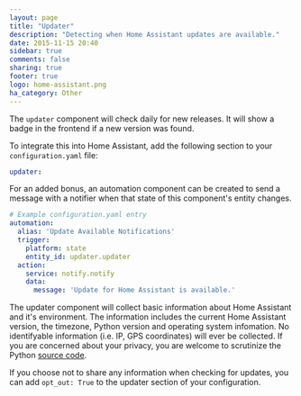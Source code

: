 ```yaml
---
layout: page
title: "Updater"
description: "Detecting when Home Assistant updates are available."
date: 2015-11-15 20:40
sidebar: true
comments: false
sharing: true
footer: true
logo: home-assistant.png
ha_category: Other
---
```


The `updater` component will check daily for new releases. It will show a badge in the frontend if a new version was found.

To integrate this into Home Assistant, add the following section to your `configuration.yaml` file:

```yaml
updater:
```

For an added bonus, an automation component can be created to send a message with a notifier when that state of this component's entity changes.

```yaml
# Example configuration.yaml entry
automation:
  alias: 'Update Available Notifications'
  trigger:
    platform: state
    entity_id: updater.updater
  action:
    service: notify.notify
    data:
      message: 'Update for Home Assistant is available.'
```

The updater component will collect basic information about Home Assistant and it's environment. The information includes the current Home Assistant version, the timezone, Python version and operating system infomation. No identifyable information (i.e. IP, GPS coordinates) will ever be collected. If you are concerned about your privacy, you are welcome to scrutinize the Python [source code](https://github.com/home-assistant/home-assistant/blob/dev/homeassistant/components/updater.py#L91).

If you choose not to share any information when checking for updates, you can add `opt_out: True` to the updater section of your configuration.
